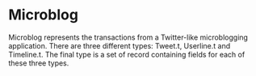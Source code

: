 # Microblog

Microblog represents the transactions from a Twitter-like microblogging application. There are three different types: Tweet.t, Userline.t and Timeline.t. The final type is a set of record containing fields for each of these three types. 
